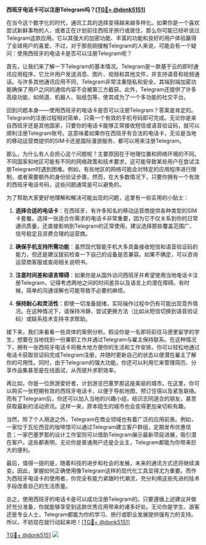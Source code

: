**西班牙电话卡可以注册Telegram吗？[[TG💪+ @donk5151](https://t.me/s/donk5151)]**

在当今这个数字化的时代，通讯工具的选择变得越来越多样化。如果你是一个喜欢尝试新鲜事物的人，或者正在计划前往西班牙旅行或居住，那么你可能已经听说过Telegram这款应用。它以其强大的加密功能、丰富的功能和良好的用户体验赢得了全球用户的喜爱。不过，对于那些刚接触Telegram的人来说，可能会有一个疑问：使用西班牙的电话卡是否可以注册Telegram呢？

首先，让我们来了解一下Telegram的基本情况。Telegram是一款基于云的即时通讯应用程序，它允许用户发送消息、图片、视频和其他文件，并支持语音和视频通话。与许多其他通讯应用不同，Telegram非常注重隐私和安全，其端到端加密功能确保了用户之间的通信内容不会被第三方截获。此外，Telegram还提供了许多高级功能，如频道、机器人、贴纸包等，使其成为了一个多功能的社交平台。

回到问题本身——使用西班牙的电话卡是否可以注册Telegram？答案是肯定的。Telegram的注册过程相对简单，只需一个有效的手机号码即可完成。无论你是来自西班牙还是其他国家，只要你的电话卡能够正常接收短信或语音验证码，就可以顺利注册Telegram账号。这意味着如果你在西班牙有合法的电话卡，无论是当地的移动运营商提供的SIM卡还是国际漫游服务，都可以用来注册Telegram。

那么，为什么有人会担心这个问题呢？主要原因在于地理位置和网络环境的不同。不同国家和地区可能有不同的网络政策和技术要求，这可能导致某些用户在尝试注册Telegram时遇到困难。例如，有些地区的网络可能会对特定的应用程序进行限制，或者需要额外的身份验证步骤。然而，在大多数情况下，只要你拥有一个有效的西班牙电话号码，这些问题通常是可以避免的。

为了帮助大家更好地理解和解决可能出现的问题，这里有一些实用的小贴士：

1. **选择合适的电话卡**：在西班牙，有许多知名的移动运营商提供各种类型的SIM卡套餐。选择一张适合你需求的电话卡非常重要，因为它不仅关系到你的日常通讯质量，还直接影响到Telegram的正常使用。建议选择那些覆盖范围广、信号稳定且资费合理的运营商。

2. **确保手机支持所需功能**：虽然现代智能手机大多具备接收短信和语音验证码的能力，但还是建议提前检查一下自己的设备是否兼容。如果不确定，可以咨询运营商客服或查阅相关说明书。

3. **注意时间差和语言障碍**：如果你是从国外访问西班牙并希望使用当地电话卡注册Telegram，记得考虑两地之间的时间差异以及语言上的潜在障碍。有时候，简单的沟通误解也可能导致不必要的麻烦。

4. **保持耐心和灵活性**：即使一切准备就绪，实际操作过程中仍有可能出现意外情况。在这种情况下，请保持冷静，尝试更换方法（比如从短信切换到语音验证码）或联系技术支持寻求帮助。

接下来，我们来看看一些具体的案例分析。假设你是一名即将前往马德里留学的学生，想要在当地找到一份兼职工作并通过Telegram与雇主保持联系。在这种情况下，拥有一张西班牙电话卡将极大地方便你的生活和工作安排。你可以轻松地通过电话卡获取验证码完成Telegram注册，并随时更新自己的状态以便潜在雇主了解你的可用性。同时，由于Telegram的强大功能，你还可以利用它来管理简历、分享作品集甚至是在线面试，从而提升求职效率。

再比如，你是一位旅游爱好者，计划游览巴塞罗那这座美丽的城市。在这里，你可以购买一张短期有效的西班牙电话卡，以便于导航地图、预订住宿以及紧急联络。而有了Telegram后，你还可以加入当地的兴趣小组，结识志同道合的朋友，甚至获取最新的活动资讯。这样一来，原本陌生的城市也会变得更加亲切和有趣。

当然，除了个人用途之外，Telegram在商业领域也有着广泛的应用前景。例如，一家位于瓦伦西亚的咖啡馆可以通过Telegram建立客户群组，定期发布优惠信息；一家巴塞罗那的设计工作室则可以借助Telegram展示最新项目进展，吸引潜在客户。这些都表明，无论你是普通用户还是企业主，Telegram都能为你带来巨大的便利。

最后，值得一提的是，随着科技的进步和社会的发展，未来的通讯方式还将继续演变。因此，掌握如何正确使用像Telegram这样的现代化工具显得尤为重要。而作为西班牙电话卡的使用者，你完全有能力紧跟时代潮流，充分利用这些先进的技术手段改善自己的生活质量。

总之，使用西班牙的电话卡是可以成功注册Telegram的。只要遵循上述建议并做好充分准备，你就能够享受到这款优秀应用带来的诸多好处。无论你是学生、游客还是专业人士，Telegram都能为你的学习、旅行或职业发展提供强有力的支持。所以，不妨现在就行动起来吧！[[TG💪+ @donk5151](https://t.me/s/donk5151)]

[TG💪+ @donk5151](https://t.me/s/donk5151) ![](https://i.postimg.cc/rwNCRYN7/Snipaste-2025-04-30-17-27-05.png)